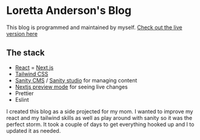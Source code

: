 # Loretta Anderson's Blog

This blog is programmed and maintained by myself. [Check out the live version here](https://mrsateaches.ca/)

## The stack
- [React](https://reactjs.org/)
= [Next.js](https://logana.dev/blog/what-is-nextjs)
- [Tailwind CSS](https://tailwindcss.com/)
- [Sanity CMS](https://www.sanity.io/) / [Sanity studio](https://www.sanity.io/studio) for managing content
- [Nextjs preview mode](https://nextjs.org/docs/advanced-features/preview-mode) for seeing live changes
- Prettier
- Eslint

I created this blog as a side projected for my mom. I wanted to improve my react and my tailwind skills as well as play around with sanity so it was the perfect storm. It took a couple of days to get everything hooked up and I to updated it as needed. 
